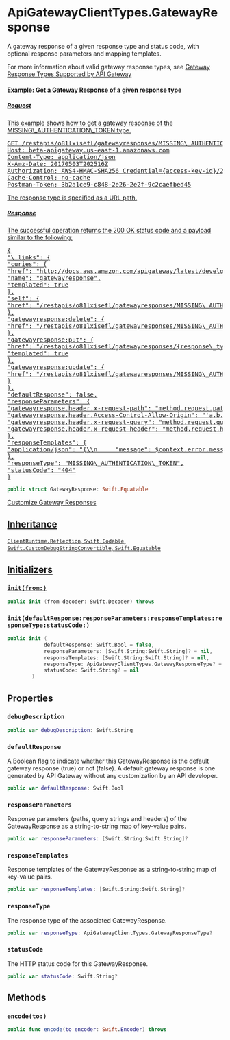 # ApiGatewayClientTypes.GatewayResponse

A gateway response of a given response type and status code, with optional response parameters and mapping templates.

<div class="remarks">
For more information about valid gateway response types, see <a href="https:​//docs.aws.amazon.com/apigateway/latest/developerguide/supported-gateway-response-types.html">Gateway Response Types Supported by API Gateway
<div class="example">
<h4>Example:​ Get a Gateway Response of a given response type</h4>
<h5>Request</h5>
This example shows how to get a gateway response of the MISSING\_AUTHENTICATION\_TOKEN type.
<pre>GET /restapis/o81lxisefl/gatewayresponses/MISSING\_AUTHENTICATION\_TOKEN HTTP/1.1
Host:​ beta-apigateway.us-east-1.amazonaws.com
Content-Type:​ application/json
X-Amz-Date:​ 20170503T202516Z
Authorization:​ AWS4-HMAC-SHA256 Credential={access-key-id}/20170503/us-east-1/apigateway/aws4\_request, SignedHeaders=content-type;host;x-amz-date, Signature=1b52460e3159c1a26cff29093855d50ea141c1c5b937528fecaf60f51129697a
Cache-Control:​ no-cache
Postman-Token:​ 3b2a1ce9-c848-2e26-2e2f-9c2caefbed45
</pre>
The response type is specified as a URL path.
<h5>Response</h5>
The successful operation returns the 200 OK status code and a payload similar to the following:​
<pre>{
"\_links":​ {
"curies":​ {
"href":​ "http:​//docs.aws.amazon.com/apigateway/latest/developerguide/restapi-gatewayresponse-{rel}.html",
"name":​ "gatewayresponse",
"templated":​ true
},
"self":​ {
"href":​ "/restapis/o81lxisefl/gatewayresponses/MISSING\_AUTHENTICATION\_TOKEN"
},
"gatewayresponse:​delete":​ {
"href":​ "/restapis/o81lxisefl/gatewayresponses/MISSING\_AUTHENTICATION\_TOKEN"
},
"gatewayresponse:​put":​ {
"href":​ "/restapis/o81lxisefl/gatewayresponses/{response\_type}",
"templated":​ true
},
"gatewayresponse:​update":​ {
"href":​ "/restapis/o81lxisefl/gatewayresponses/MISSING\_AUTHENTICATION\_TOKEN"
}
},
"defaultResponse":​ false,
"responseParameters":​ {
"gatewayresponse.header.x-request-path":​ "method.request.path.petId",
"gatewayresponse.header.Access-Control-Allow-Origin":​ "'a.b.c'",
"gatewayresponse.header.x-request-query":​ "method.request.querystring.q",
"gatewayresponse.header.x-request-header":​ "method.request.header.Accept"
},
"responseTemplates":​ {
"application/json":​ "{\\n     "message":​ $context.error.messageString,\\n     "type":​  "$context.error.responseType",\\n     "stage":​  "$context.stage",\\n     "resourcePath":​  "$context.resourcePath",\\n     "stageVariables.a":​  "$stageVariables.a",\\n     "statusCode":​ "'404'"\\n}"
},
"responseType":​ "MISSING\_AUTHENTICATION\_TOKEN",
"statusCode":​ "404"
}</pre>

``` swift
public struct GatewayResponse: Swift.Equatable 
```

  </div>
        </div>
        <div class="seeAlso">
          <a href="https://docs.aws.amazon.com/apigateway/latest/developerguide/customize-gateway-responses.html">Customize Gateway Responses
        </div>

## Inheritance

`ClientRuntime.Reflection`, `Swift.Codable`, `Swift.CustomDebugStringConvertible`, `Swift.Equatable`

## Initializers

### `init(from:)`

``` swift
public init (from decoder: Swift.Decoder) throws 
```

### `init(defaultResponse:responseParameters:responseTemplates:responseType:statusCode:)`

``` swift
public init (
            defaultResponse: Swift.Bool = false,
            responseParameters: [Swift.String:Swift.String]? = nil,
            responseTemplates: [Swift.String:Swift.String]? = nil,
            responseType: ApiGatewayClientTypes.GatewayResponseType? = nil,
            statusCode: Swift.String? = nil
        )
```

## Properties

### `debugDescription`

``` swift
public var debugDescription: Swift.String 
```

### `defaultResponse`

A Boolean flag to indicate whether this GatewayResponse is the default gateway response (true) or not (false). A default gateway response is one generated by API Gateway without any customization by an API developer.

``` swift
public var defaultResponse: Swift.Bool
```

### `responseParameters`

Response parameters (paths, query strings and headers) of the GatewayResponse as a string-to-string map of key-value  pairs.

``` swift
public var responseParameters: [Swift.String:Swift.String]?
```

### `responseTemplates`

Response templates of the GatewayResponse as a string-to-string map of key-value pairs.

``` swift
public var responseTemplates: [Swift.String:Swift.String]?
```

### `responseType`

The response type of the associated GatewayResponse.

``` swift
public var responseType: ApiGatewayClientTypes.GatewayResponseType?
```

### `statusCode`

The HTTP status code for this GatewayResponse.

``` swift
public var statusCode: Swift.String?
```

## Methods

### `encode(to:)`

``` swift
public func encode(to encoder: Swift.Encoder) throws 
```
